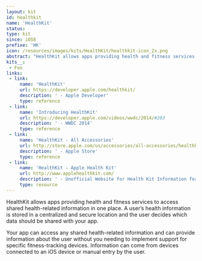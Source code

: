 ```yaml
---
layout: kit
id: healthkit
name: 'HealthKit'
status: 
type: kit
since: iOS8
prefixe: 'HK'
icon: /resources/images/kits/HealthKit/healthkit-icon_2x.png
abstract: "HealthKit allows apps providing health and fitness services to access shared health-related information in one place. A user’s health information is stored in a centralized and secure location and the user decides which data should be shared with your app."
kits__:
 - Foo
links:
 - link:
     name: 'HealthKit'
     url: https://developer.apple.com/healthkit/
     description: ' - Apple Developer'
     type: reference
 - link:
     name: 'Introducing HealthKit'
     url: https://developer.apple.com/videos/wwdc/2014/#203
     description: ' - WWDC 2014'
     type: reference
 - link:
     name: 'HealthKit - All Accessories'
     url: http://store.apple.com/us/accessories/all-accessories/healthkit
     description: ' - Apple Store'
     type: reference
 - link:
     name: 'HealthKit - Apple Health Kit'
     url: http://www.applehealthkit.com/
     description: ' - Unofficial Website for Health Kit Information for iPhone and iPod Touch'
     type: resource
---
```


HealthKit allows apps providing health and fitness services to access shared health-related information in one place. A user’s health information is stored in a centralized and secure location and the user decides which data should be shared with your app.

Your app can access any shared health-related information and can provide information about the user without you needing to implement support for specific fitness-tracking devices. Information can come from devices connected to an iOS device or manual entry by the user.